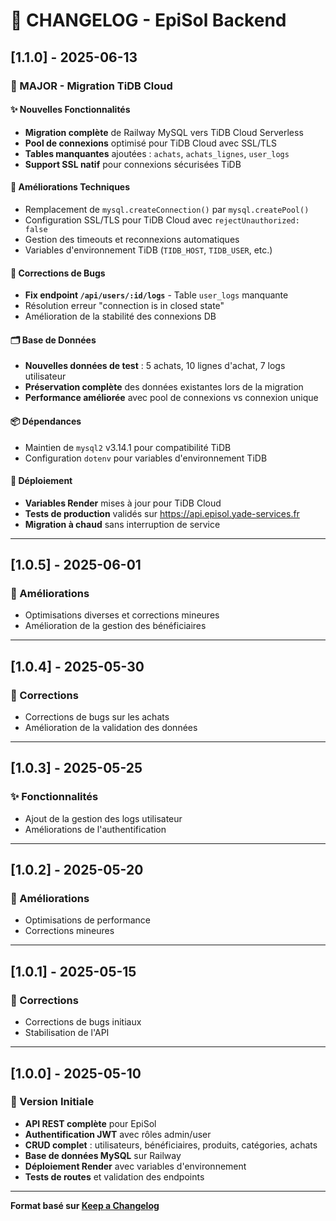# 📝 CHANGELOG - EpiSol Backend

## [1.1.0] - 2025-06-13

### 🚀 MAJOR - Migration TiDB Cloud

#### ✨ Nouvelles Fonctionnalités
- **Migration complète** de Railway MySQL vers TiDB Cloud Serverless
- **Pool de connexions** optimisé pour TiDB Cloud avec SSL/TLS
- **Tables manquantes** ajoutées : `achats`, `achats_lignes`, `user_logs`
- **Support SSL natif** pour connexions sécurisées TiDB

#### 🔧 Améliorations Techniques
- Remplacement de `mysql.createConnection()` par `mysql.createPool()`
- Configuration SSL/TLS pour TiDB Cloud avec `rejectUnauthorized: false`
- Gestion des timeouts et reconnexions automatiques
- Variables d'environnement TiDB (`TIDB_HOST`, `TIDB_USER`, etc.)

#### 🐛 Corrections de Bugs
- **Fix endpoint `/api/users/:id/logs`** - Table `user_logs` manquante
- Résolution erreur "connection is in closed state"
- Amélioration de la stabilité des connexions DB

#### 🗂️ Base de Données
- **Nouvelles données de test** : 5 achats, 10 lignes d'achat, 7 logs utilisateur
- **Préservation complète** des données existantes lors de la migration
- **Performance améliorée** avec pool de connexions vs connexion unique

#### 📦 Dépendances
- Maintien de `mysql2` v3.14.1 pour compatibilité TiDB
- Configuration `dotenv` pour variables d'environnement TiDB

#### 🚀 Déploiement
- **Variables Render** mises à jour pour TiDB Cloud
- **Tests de production** validés sur https://api.episol.yade-services.fr
- **Migration à chaud** sans interruption de service

---

## [1.0.5] - 2025-06-01

### 🔧 Améliorations
- Optimisations diverses et corrections mineures
- Amélioration de la gestion des bénéficiaires

---

## [1.0.4] - 2025-05-30

### 🐛 Corrections
- Corrections de bugs sur les achats
- Amélioration de la validation des données

---

## [1.0.3] - 2025-05-25

### ✨ Fonctionnalités
- Ajout de la gestion des logs utilisateur
- Améliorations de l'authentification

---

## [1.0.2] - 2025-05-20

### 🔧 Améliorations
- Optimisations de performance
- Corrections mineures

---

## [1.0.1] - 2025-05-15

### 🐛 Corrections
- Corrections de bugs initiaux
- Stabilisation de l'API

---

## [1.0.0] - 2025-05-10

### 🎉 Version Initiale
- **API REST complète** pour EpiSol
- **Authentification JWT** avec rôles admin/user
- **CRUD complet** : utilisateurs, bénéficiaires, produits, catégories, achats
- **Base de données MySQL** sur Railway
- **Déploiement Render** avec variables d'environnement
- **Tests de routes** et validation des endpoints

---

**Format basé sur [Keep a Changelog](https://keepachangelog.com/)**
